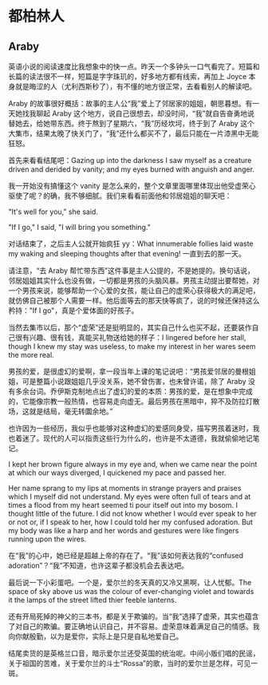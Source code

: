 # 都柏林人

## Araby

英语小说的阅读速度比我想象中的快一点。昨天一个多钟头一口气看完了。短篇和长篇的读法很不一样，短篇是字字珠玑的，好多地方都有线索，再加上 Joyce 本身就是晦涩的人（尤利西斯秒了），有不懂的地方很正常，去看看别人的解读吧。

Araby 的故事很好概括：故事的主人公“我”爱上了邻居家的姐姐，朝思暮想。有一天她找我聊起 Araby 这个地方，说自己很想去，却没时间，“我”就自告奋勇地说替她去，给她带东西。终于熬到了星期六，“我”历经坎坷，终于到了 Araby 这个大集市，结果太晚了快关门了，“我”还什么都买不了，最后只能在一片漆黑中无能狂怒。

首先来看看结尾吧：Gazing up into the darkness I saw myself as a creature driven and derided by vanity; and my eyes burned with anguish and anger.

我一开始没有搞懂这个 vanity 是怎么来的，整个文章里面哪里体现出他受虚荣心驱使了呢？的确，我不够细腻。我们来看看前面他和邻居姐姐的聊天吧：

"It's well for you," she said.

"If I go," I said, "I will bring you something."

对话结束了，之后主人公就开始疯狂 yy：What innumerable follies laid waste my waking and sleeping thoughts after that evening! 一直到去的那一天。

请注意，“去 Araby 帮忙带东西”这件事是主人公提的，不是她提的。换句话说，邻居姐姐其实什么也没有做，一切都是男孩的头脑风暴。男孩主动提出要帮她，对一个男孩来说，能够帮助一个心爱的女孩，能让自己的虚荣心获得极大的满足吧，就仿佛自己被那个人需要一样。他后面等去的那天快等疯了，说的时候还保持这么矜持："If I go"，真是个爱体面的好孩子。

当然去集市以后，那个“虚荣”还是挺明显的，其实自己什么也买不起，还要装作自己很有兴趣、很有钱，真能买礼物送给她的样子：I lingered before her stall, though I knew my stay was useless, to make my interest in her wares seem the more real.

男孩的爱，是很虚幻的爱啊，拿一段当年上课的笔记说吧：“男孩爱邻居的曼根姐姐，可是整篇小说跟姐姐几乎没关系，她不曾伤害，也未曾许诺，除了 Araby 没有多余台词。乔伊斯克制地点出了虚幻的爱的本质：男孩的爱，是在想象中完成的，它能像宗教一般热情，也容易走向虚无。最后男孩在黑暗中，猝不及防拉灯散场，这就是结局，毫无转圜余地。”

也许因为一些经历，我似乎也能够对这种虚幻的爱感同身受，描写男孩着迷时，我也着迷了。现代的人可以指责这些行为什么的，也许是不太道德，我就偷偷地记笔记。

I kept her brown figure always in my eye and, when we came near the point at which our ways diverged, I quickened my pace and passed her.

Her name sprang to my lips at moments in strange prayers and praises which I myself did not understand. My eyes were often full of tears and at times a flood from my heart seemed ti pour itself out into my bosom. I thought little of the future. I did not know whether I would ever speak to her or not or, if I speak to her, how I could told her my confused adoration. But my body was like a harp and her words and gestures were like fingers running upon the wires.

在“我”的心中，她已经是超越上帝的存在了。“我”该如何表达我的“confused adoration”？“我”不知道，也许这辈子都没机会去表达吧。

最后说一下小彩蛋吧。一个是，爱尔兰的冬天真的又冷又黑啊，让人忧郁。The space of sky above us was the colour of ever-changing violet and towards it the lamps of the street lifted thier feeble lanterns.

还有开局死掉的神父的三本书，都是关于欺骗的。当“我”选择了虚荣，其实也蕴含了对自己的欺骗。要正确地认识自己，并不容易。虚荣意味着满足自己的情感。我向你献殷勤，以为是爱你，实际上是只是自私地爱自己。

结尾卖货的是英格兰口音，暗示爱尔兰还受英国的统治呢。中间小贩们唱的民谣，关于祖国的苦难，关于爱尔兰的斗士“Rossa”的歌，当时的爱尔兰是怎样，可见一斑。